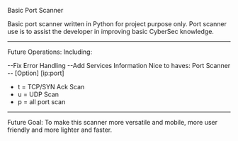 Basic Port Scanner 

Basic port scanner written in Python for project purpose only.
Port scanner use is to assist the developer in improving basic CyberSec knowledge.


---------------------------------
Future Operations: Including:

--Fix Error Handling
--Add Services Information
      Nice to haves:
Port Scanner -- [Option] [ip:port]
- t = TCP/SYN Ack Scan
- u = UDP Scan
- p = all port scan
---------------------------------

Future Goal:
To make this scanner more versatile and mobile, more user friendly and more lighter and faster.

